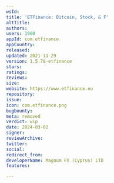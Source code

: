 ```yaml
---
wsId: 
title: 'ETFinance: Bitcoin, Stock, & F'
altTitle: 
authors: 
users: 1000
appId: com.etfinance
appCountry: 
released: 
updated: 2021-11-29
version: 1.5.78-etfinance
stars: 
ratings: 
reviews: 
size: 
website: https://www.etfinance.eu
repository: 
issue: 
icon: com.etfinance.png
bugbounty: 
meta: removed
verdict: wip
date: 2024-03-02
signer: 
reviewArchive: 
twitter: 
social: 
redirect_from: 
developerName: Magnum FX (Cyprus) LTD
features: 

---
```


